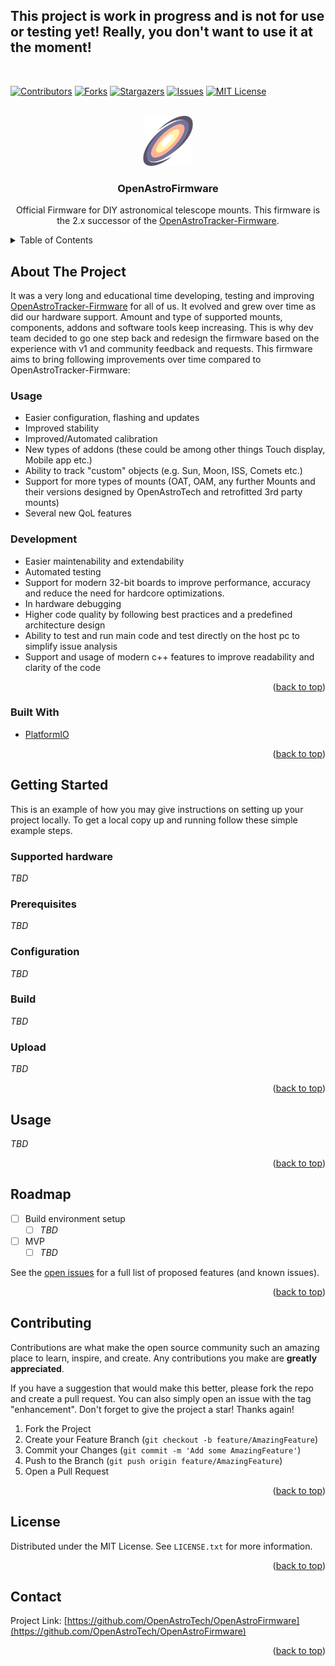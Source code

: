 <div id="top">
  <p>
  <h2>This project is work in progress and is not for use or testing yet! Really, you don't want to use it at the moment!</h2>
  </p>
  <br />
</div>

<!-- PROJECT SHIELDS -->
<!--
*** I'm using markdown "reference style" links for readability.
*** Reference links are enclosed in brackets [ ] instead of parentheses ( ).
*** See the bottom of this document for the declaration of the reference variables
*** for contributors-url, forks-url, etc. This is an optional, concise syntax you may use.
*** https://www.markdownguide.org/basic-syntax/#reference-style-links
-->
[![Contributors][contributors-shield]][contributors-url]
[![Forks][forks-shield]][forks-url]
[![Stargazers][stars-shield]][stars-url]
[![Issues][issues-shield]][issues-url]
[![MIT License][license-shield]][license-url]


<!-- PROJECT LOGO -->
<br />
<div align="center">
   <a href="https://github.com/OpenAstroTech/OpenAstroFirmware">
   <img src="images/logo.png" alt="Logo" width="80" height="80">
   </a>
   <h3 align="center">OpenAstroFirmware</h3>
   <p align="center">
      Official Firmware for DIY astronomical telescope mounts. This firmware is the 2.x successor of the <a href="https://github.com/OpenAstroTech/OpenAstroTracker-Firmware">OpenAstroTracker-Firmware</a>.
   </p>
</div>



<!-- TABLE OF CONTENTS -->
<details>
  <summary>Table of Contents</summary>
  <ol>
    <li>
      <a href="#about-the-project">About The Project</a>
      <ul>
        <li><a href="#built-with">Built With</a></li>
      </ul>
    </li>
    <li>
      <a href="#getting-started">Getting Started</a>
      <ul>
        <li><a href="#supported-hardware">Supported hardware</a></li>
        <li><a href="#prerequisites">Prerequisites</a></li>
        <li><a href="#configuration">Configuration</a></li>
        <li><a href="#build">Build</a></li>
        <li><a href="#upload">Upload</a></li>
      </ul>
    </li>
    <li><a href="#usage">Usage</a></li>
    <li><a href="#roadmap">Roadmap</a></li>
    <li><a href="#contributing">Contributing</a></li>
    <li><a href="#license">License</a></li>
    <li><a href="#contact">Contact</a></li>
  </ol>
</details>



<!-- ABOUT THE PROJECT -->
## About The Project

It was a very long and educational time developing, testing and improving [OpenAstroTracker-Firmware](https://github.com/OpenAstroTech/OpenAstroTracker-Firmware) for all of us. It evolved and grew over time as did our hardware support. Amount and type of supported mounts, components, addons and software tools keep increasing. This is why dev team decided to go one step back and redesign the firmware based on the experience with v1 and community feedback and requests. This firmware aims to bring following improvements over time compared to OpenAstroTracker-Firmware:

### Usage
* Easier configuration, flashing and updates
* Improved stability
* Improved/Automated calibration
* New types of addons (these could be among other things Touch display, Mobile app etc.)
* Ability to track "custom" objects (e.g. Sun, Moon, ISS, Comets etc.)
* Support for more types of mounts (OAT, OAM, any further Mounts and their versions designed by OpenAstroTech and retrofitted 3rd party mounts)
* Several new QoL features

### Development
* Easier maintenability and extendability
* Automated testing
* Support for modern 32-bit boards to improve performance, accuracy and reduce the need for hardcore optimizations.
* In hardware debugging
* Higher code quality by following best practices and a predefined architecture design
* Ability to test and run main code and test directly on the host pc to simplify issue analysis
* Support and usage of modern c++ features to improve readability and clarity of the code

<p align="right">(<a href="#top">back to top</a>)</p>



### Built With

* [PlatformIO](https://platformio.org/)

<p align="right">(<a href="#top">back to top</a>)</p>



<!-- GETTING STARTED -->
## Getting Started

This is an example of how you may give instructions on setting up your project locally.
To get a local copy up and running follow these simple example steps.

### Supported hardware

*TBD*

### Prerequisites

*TBD*

### Configuration

*TBD*

### Build

*TBD*

### Upload

*TBD*

<p align="right">(<a href="#top">back to top</a>)</p>



<!-- USAGE EXAMPLES -->
## Usage

*TBD*

<p align="right">(<a href="#top">back to top</a>)</p>



<!-- ROADMAP -->
## Roadmap

- [ ] Build environment setup
    - [ ] *TBD*
- [ ] MVP
    - [ ] *TBD*

See the [open issues](https://github.com/OpenAstroTech/OpenAstroFirmware/issues) for a full list of proposed features (and known issues).

<p align="right">(<a href="#top">back to top</a>)</p>



<!-- CONTRIBUTING -->
## Contributing

Contributions are what make the open source community such an amazing place to learn, inspire, and create. Any contributions you make are **greatly appreciated**.

If you have a suggestion that would make this better, please fork the repo and create a pull request. You can also simply open an issue with the tag "enhancement".
Don't forget to give the project a star! Thanks again!

1. Fork the Project
2. Create your Feature Branch (`git checkout -b feature/AmazingFeature`)
3. Commit your Changes (`git commit -m 'Add some AmazingFeature'`)
4. Push to the Branch (`git push origin feature/AmazingFeature`)
5. Open a Pull Request

<p align="right">(<a href="#top">back to top</a>)</p>



<!-- LICENSE -->
## License

Distributed under the MIT License. See `LICENSE.txt` for more information.

<p align="right">(<a href="#top">back to top</a>)</p>



<!-- CONTACT -->
## Contact

Project Link: [https://github.com/OpenAstroTech/OpenAstroFirmware](https://github.com/OpenAstroTech/OpenAstroFirmware)

<p align="right">(<a href="#top">back to top</a>)</p>



<!-- MARKDOWN LINKS & IMAGES -->
<!-- https://www.markdownguide.org/basic-syntax/#reference-style-links -->
[contributors-shield]: https://img.shields.io/github/contributors/OpenAstroTech/OpenAstroFirmware.svg?style=for-the-badge
[contributors-url]: https://github.com/OpenAstroTech/OpenAstroFirmware/graphs/contributors
[forks-shield]: https://img.shields.io/github/forks/OpenAstroTech/OpenAstroFirmware.svg?style=for-the-badge
[forks-url]: https://github.com/OpenAstroTech/OpenAstroFirmware/network/members
[stars-shield]: https://img.shields.io/github/stars/OpenAstroTech/OpenAstroFirmware.svg?style=for-the-badge
[stars-url]: https://github.com/OpenAstroTech/OpenAstroFirmware/stargazers
[issues-shield]: https://img.shields.io/github/issuesOpenAstroTech/OpenAstroFirmware.svg?style=for-the-badge
[issues-url]: https://github.com/OpenAstroTech/OpenAstroFirmware/issues
[license-shield]: https://img.shields.io/github/license/OpenAstroTech/OpenAstroFirmware.svg?style=for-the-badge
[license-url]: https://github.com/OpenAstroTech/OpenAstroFirmware/blob/master/LICENSE
